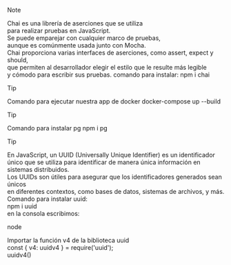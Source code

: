 > [!NOTE]
> Chai es una librería de aserciones que se utiliza <br>
> para realizar pruebas en JavaScript. <br>
> Se puede emparejar con cualquier marco de pruebas, <br>
> aunque es comúnmente usada junto con Mocha. <br>
> Chai proporciona varias interfaces de aserciones, 
> como assert, expect y should, <br>
> que permiten al desarrollador elegir el estilo
> que le resulte más legible <br>
> y cómodo para escribir sus pruebas.
> comando para instalar: npm i chai


> [!TIP]
> Comando para ejecutar nuestra app de docker
> docker-compose up --build


> [!TIP]
> Comando para instalar pg
> npm i pg

> [!TIP]
> En JavaScript, un UUID (Universally Unique Identifier) es un identificador <br>
>  único que se utiliza para identificar de manera única información en sistemas distribuidos. <br>
>  Los UUIDs son útiles para asegurar que los identificadores generados sean únicos <br>
> en diferentes contextos, como bases de datos, sistemas de archivos, y más.<br>
> Comando para instalar uuid: <br>
> npm i uuid <br>
> en la consola escribimos:
> <p> node </p>
>  Importar la función v4 de la biblioteca uuid <br>
> const { v4: uuidv4 } = require('uuid'); <br>
> uuidv4()